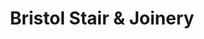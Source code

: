 ---
title: "Bristol Stair & Joinery"
url: /bristol/bristol-stair-and-joinery-2/
shop: doityourself
---